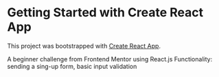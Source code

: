 # Getting Started with Create React App

This project was bootstrapped with [Create React App](https://github.com/facebook/create-react-app).

A beginner challenge from Frontend Mentor using React.js
Functionality: sending a sing-up form, basic input validation
